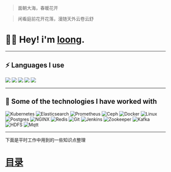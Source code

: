 > 面朝大海，春暖花开

> 闲看庭前花开花落，漫随天外云卷云舒

# :man_technologist: Hey! i'm [loong](https://blog.lingwenlong.com).
---
## :zap: Languages I use

![](https://img.shields.io/badge/Python-lightgrey?logo=PYTHON)
![](https://img.shields.io/badge/Scala-lightgrey?logo=scala)
![](https://img.shields.io/badge/Java-lightgrey?logo=java)
![](https://img.shields.io/badge/CSharp-lightgrey?logo=Csharp)
![](https://img.shields.io/badge/Go-lightgrey?logo=go)



---

## :rocket: Some of the technologies I have worked with

![Kubernetes](https://img.shields.io/badge/Kubernetes-lightgrey?logo=kubernetes)
![Elasticsearch](https://img.shields.io/badge/Elasticsearch-lightgrey?logo=elasticsearch)
![Prometheus](https://img.shields.io/badge/Prometheus-lightgrey?logo=prometheus)
![Ceph](https://img.shields.io/badge/Ceph-lightgrey?logo=ceph)
![Docker](https://img.shields.io/badge/Docker-lightgrey?logo=docker)
![Linux](https://img.shields.io/badge/Linux-lightgrey?logo=linux)
![Postgres](https://img.shields.io/badge/Postgresql-lightgrey?logo=postgresql)
![NGINX](https://img.shields.io/badge/Nginx-lightgrey?logo=nginx)
![Redis](https://img.shields.io/badge/Redis-lightgrey?logo=redis)
![Git](https://img.shields.io/badge/Git-lightgrey?logo=git)
![Jenkins](https://img.shields.io/badge/Jenkins-lightgrey?logo=jenkins)
![Zookeeper](https://img.shields.io/badge/Zookeeper-lightgrey?logo=zookeeper)
![Kafka](https://img.shields.io/badge/Kafka-lightgrey?logo=kafka)
![HDFS](https://img.shields.io/badge/Hdfs-lightgrey?logo=hdfs)
![Mqtt](https://img.shields.io/badge/Mqtt-lightgrey?logo=mqtt)




---



下面是平时工作中用到的一些知识点整理

# [目录](SUMMARY.md)
